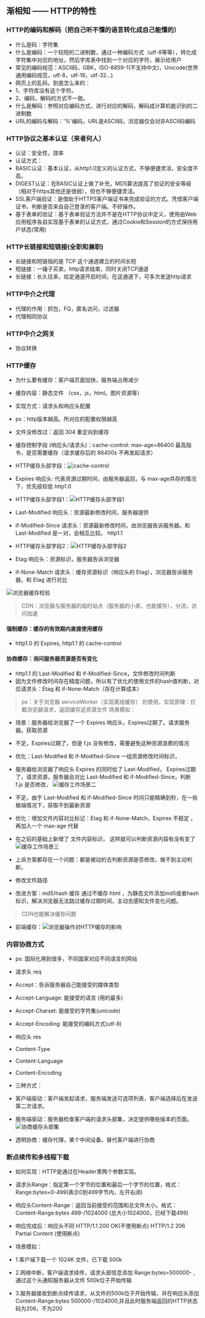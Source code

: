 ## 渐相知 —— HTTP的特性

### HTTP的编码和解码（把自己听不懂的语言转化成自己能懂的）
- 什么是码：字符集
- 什么是编码：一个较短的二进制数，通过一种编码方式（utf-8等等），转化成字符集中对应的地址，然后字库表中找到一个对应的字符，展示给用户
- 常见的编码规范：ASCll码，GBK，ISO-8859-1(不支持中文)，Unicode(世界通用编码规范，utf-8，utf-16，utf-32...)
- 网页上的乱码，到底怎么来的：
- 1、字符库没有这个字符。
- 2、编码，解码的方式不一致。
- 什么是解码：参照对应编码方式，进行对应的解码，解码成计算机能识别的二进制数
- URL的编码与解码：'%'编码，URL是ASCll码，浏览器仅会对非ASCll码编码

### HTTP协议之基本认证（来者何人）
- 认证：安全性，效率
- 认证方式：
- BASIC认证：基本认证，从http1.0定义的认证方式，不够便捷灵活，安全度不高。
- DIGEST认证：在BASIC认证上做了补充，MD5算法提高了验证的安全等级（相对于https其他还是很弱），但也不够便捷灵活。
- SSL客户端验证：是借助于HTTPS客户端证书来完成验证的方式。凭借客户端证书，判断是否来自自己登录的客户端。不好操作。
- 基于表单的验证：基于表单验证方法并不是在HTTP协议中定义，使用由Web应用程序各自实现基于表单的认证方式，通过Cookie和Session的方式保持用户状态(常用)

### HTTP长链接和短链接(全职和兼职)
- 长链接和短链指的是 TCP 这个通道建立的时间长短
- 短链接：一锤子买卖，http请求结束，同时关闭TCP通道
- 长链接：长久往来，给定通道开启时间，在这通道下，可多次发送http请求

### HTTP中介之代理
- 代理的作用：抓包，FQ，匿名访问，过滤器
- 代理相同协议

### HTTP中介之网关
- 协议转换


### HTTP缓存
- 为什么要有缓存：客户端页面加快，服务端占用减少
- 缓存内容：静态文件 （css，js，html。图片资源等）
- 实现方式：请求头和响应头配置
- ps：http版本越高。所对应的配置权限越高
- 文件没修改过：返回 304 重定向到缓存
- 缓存控制字段 (响应头/请求头)：cache-control: max-age=86400  最高指令，是否需要缓存（请求缓存后的 86400s 不再发起请求）
- HTTP缓存头部字段：![cache-control](./img/HTTP缓存头部字段.jpg)
- Expires 响应头:  代表资源过期时间，由服务器返回，与 max-age共存的情况下，优先级较低 http1.0

- HTTP缓存头部字段1：![HTTP缓存头部字段1](./img/HTTP缓存头部字段1.jpg)
- Last-Modified 响应头：资源最新修改时间，服务器提供
- if-Modified-Since 请求头：资源最新修改时间，由浏览器告诉服务器。和 Last-Modified 是一对，会相互比较。 http1.1

- HTTP缓存头部字段2：![HTTP缓存头部字段2](./img/HTTP缓存头部字段2.jpg)
- Etag 响应头：资源标识，服务器告诉浏览器
- if-None-Match 请求头：缓存资源标识（响应头的 Etag），浏览器告诉服务器，和 Etag 进行对比

![浏览器缓存校验](./img/浏览器缓存校验.jpg)
> CDN：浏览器与服务器的临时站点（服务器的小弟，也能缓存），分流，访问加速

#### 强制缓存：缓存的有效期内直接使用缓存
- http1.0 的 Expires, http1.1 的 cache-control

#### 协商缓存：询问服务器资源是否有变化
- http1.1 的 Last-Modified 和 if-Modified-Since，文件修改时间判断
- 因为文件修改时间存在精度问题，所以有了优化的使用文件的hash值判断，对应请求头：Etag 和 if-None-Match（存在计算成本）

> ps：关于浏览器 serviceWorker（实现离线缓存） 的使用，实现原理：拦截浏览器请求，返回缓存这资源文件
场景模拟：
- 场景：服务器给浏览器了一个 Expires 响应头，Expires过期了。请求服务器。获取资源
- 不足，Expires过期了，但是 f.js 没有修改，需要避免这种资源浪费的情况
- 优化：Last-Modified 和 if-Modified-Since 一组资源修改时间标识，
- 服务器给浏览器了响应头 Expires 的同时给了 Last-Modified， Expires过期了，请求资源，服务器会对比 Last-Modified 和 if-Modified-Since，判断 f.js 是否修改，
![缓存工作场景二](./img/缓存工作场景二.jpg)

- 不足，由于 Last-Modified 和 if-Modified-Since 时间只能精确到秒，在一些极端情况下，获取不到最新资源
- 优化：增加文件内容对比标记：Etag 和 if-None-Match，Expires 不稳定 ，再加入一个 max-age 代替
- 在之前的基础上新增了 文件内容标识， 这样就可以判断资源内容有没有变了
![缓存工作场景三](./img/缓存工作场景三.jpg)

- 上诉方案都存在一个问题：都是被动的去判断资源是否修改，做不到主动判断。
- 修改文件路径
- 改进方案：md5/hash 缓存 通过不缓存 html ，为静态文件添加md5或者hash标识，解决浏览器无法跳过缓存过期时间，主动去感知文件变化问题。
> CDN也能解决缓存问题
- 前端缓存：![浏览器操作对HTTP缓存的影响](./img/浏览器操作对HTTP缓存的影响.jpg)

### 内容协商方式
- ps: 国际化用到很多，不同国家对应不同语言的网站
- 请求头 req
- Accept：告诉服务器自己能接受的媒体类型
- Accept-Language: 能接受的语言 (用的最多)
- Accept-Charset: 能接受的字符集(unicode)
- Accept-Encoding: 能接受的编码方式(utf-8)
- 响应头 res
- Content-Type
- Content-Language
- Content-Encoding

- 三种方式：
- 客户端驱动：客户端发起请求，服务端发送可选项列表，客户端选择后在发送第二次请求。
- 服务端驱动：服务器检查客户端的请求头部集，决定提供哪些版本的页面。 
![协商缓存头部集](./img/协商缓存头部集.jpg)

- 透明协商：缓存代理，某个中间设备。替代客户端进行协商

### 断点续传和多线程下载
- 如何实现：HTTP是通过在Header里两个参数实现。
- 请求头Range：指定第一个字节的位置和最后一个字节的位置，格式：Range:bytes=0-499(表示0到499字节内，左开右闭)
- 响应头Content-Range：返回当前接受的范围和总文件大小。格式：Content-Range:bytes 499-/1024000 (总大小1024000，已经下载499)
- 响应完成后：响应头不同 HTTP/1.1 200 OK(不使用断点) HTTP/1.2 206 Partial Content (使用断点)

- 场景模拟：
- 1.客户端下载一个 1024K 文件，已下载 500k
- 2.网络中断，客户端请求续传，请求头部信息添加 Range:bytes=500000- ,通过这个头通知服务器从文件 500k位子开始传输
- 3.服务器接收到断点续传请求，从文件的500k位子开始传输，并在响应头添加 Content-Range:bytes 500000-/1024000,并且此时服务端返回的HTTP状态码为206，不为200